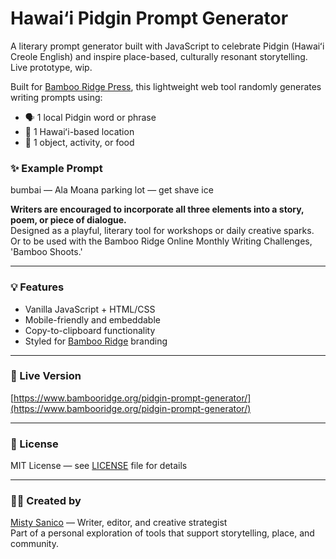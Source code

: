 # Hawai‘i Pidgin Prompt Generator
A literary prompt generator built with JavaScript to celebrate Pidgin (Hawaiʻi Creole English) and inspire place-based, culturally resonant storytelling. Live prototype, wip.

Built for [Bamboo Ridge Press](https://www.bambooridge.org), this lightweight web tool randomly generates writing prompts using:

- 🗣️ 1 local Pidgin word or phrase  
- 📍 1 Hawaiʻi-based location  
- 🍱 1 object, activity, or food

### ✨ Example Prompt
bumbai — Ala Moana parking lot — get shave ice


**Writers are encouraged to incorporate all three elements into a story, poem, or piece of dialogue.**  
Designed as a playful, literary tool for workshops or daily creative sparks. Or to be used with the Bamboo Ridge Online Monthly Writing Challenges, 'Bamboo Shoots.'

---

### 💡 Features
- Vanilla JavaScript + HTML/CSS
- Mobile-friendly and embeddable
- Copy-to-clipboard functionality
- Styled for [Bamboo Ridge](https://www.bambooridge.org) branding

---

### 🔗 Live Version  
[https://www.bambooridge.org/pidgin-prompt-generator/](https://www.bambooridge.org/pidgin-prompt-generator/)

---

### 📜 License  
MIT License — see [LICENSE](./LICENSE) file for details

---

### ✍🏽 Created by  
[Misty Sanico](https://www.mistysanico.com) — Writer, editor, and creative strategist  
Part of a personal exploration of tools that support storytelling, place, and community.

